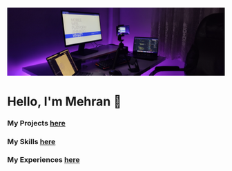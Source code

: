 
![Workspace](setup.png)

# Hello, I'm Mehran 👋


### My Projects                  [here](https://mehran.monster)

### My Skills [here](https://mehran.monster)

### My Experiences [here](https://mehran.monster)


